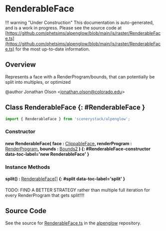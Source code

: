 # RenderableFace

!!! warning "Under Construction"
    This documentation is auto-generated, and is a work in progress. Please see the source code at
    [https://github.com/phetsims/alpenglow/blob/main/js/raster/RenderableFace.ts](https://github.com/phetsims/alpenglow/blob/main/js/raster/RenderableFace.ts) for the most up-to-date information.

## Overview

Represents a face with a RenderProgram/bounds, that can potentially be split into multiples, or optimized

@author Jonathan Olson &lt;jonathan.olson@colorado.edu&gt;

## Class RenderableFace {: #RenderableFace }


```js
import { RenderableFace } from 'scenerystack/alpenglow';
```
### Constructor

#### new RenderableFace( face : <span style="font-weight: 400;">[ClippableFace](../alpenglow/ClippableFace.md)</span>, renderProgram : <span style="font-weight: 400;">[RenderProgram](../alpenglow/RenderProgram.md)</span>, bounds : <span style="font-weight: 400;">[Bounds2](../dot/Bounds2.md)</span> ) {: #RenderableFace-constructor data-toc-label='new RenderableFace' }

### Instance Methods

#### split() : <span style="font-weight: 400;">[RenderableFace](../alpenglow/RenderableFace.md)[]</span> {: #split data-toc-label='split' }

TODO: FIND A BETTER STRATEGY rather than multiple full iteration for every RenderProgram that gets split!!!!



## Source Code

See the source for [RenderableFace.ts](https://github.com/phetsims/alpenglow/blob/main/js/raster/RenderableFace.ts) in the [alpenglow](https://github.com/phetsims/alpenglow) repository.
